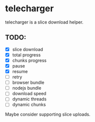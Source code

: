 # telecharger

telecharger is a slice download helper.

## TODO: 

- [x] slice download
- [x] total progress
- [x] chunks progress
- [x] pause
- [x] resume
- [ ] retry
- [ ] browser bundle
- [ ] nodejs bundle
- [ ] download speed
- [ ] dynamic threads
- [ ] dynamic chunks

Maybe consider supporting slice uploads.